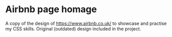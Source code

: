 # Airbnb page homage

A copy of the design of <https://www.airbnb.co.uk/> to showcase and practise my CSS skills. Original (outdated) design included in the project.
